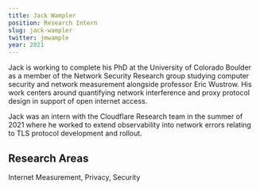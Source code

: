 ```yaml
---
title: Jack Wampler
position: Research Intern
slug: jack-wampler
twitter: jmwample
year: 2021
---
```

Jack is working to complete his PhD at the University of Colorado Boulder as a member of the Network Security Research group studying computer security and network measurement alongside professor Eric Wustrow. His work centers around quantifying network interference and proxy protocol design in support of open internet access.

Jack was an intern with the Cloudflare Research team in the summer of 2021 where he worked to extend observability into network errors relating to TLS protocol development and rollout.


## Research Areas 
Internet Measurement, Privacy, Security
